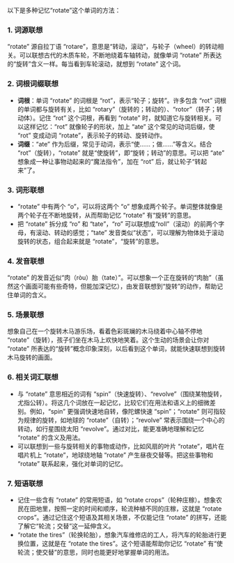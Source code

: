 以下是多种记忆“rotate”这个单词的方法：

### 1. 词源联想
“rotate” 源自拉丁语 “rotare”，意思是“转动，滚动”，与轮子（wheel）的转动相关。可以联想古代的木质车轮，不断地绕着车轴转动，就像单词 “rotate” 所表达的“旋转”含义一样。每当看到车轮滚动，就想到 “rotate” 这个词。

### 2. 词根词缀联想
 - **词根**：单词 “rotate” 的词根是 “rot”，表示“轮子；旋转”。许多包含 “rot” 词根的单词都与旋转有关，比如 “rotary”（旋转的；转动的）、“rotor”（转子；转动体）。记住 “rot” 这个词根，再看到 “rotate” 时，就知道它与旋转相关。可以这样记忆：“rot” 就像轮子的形状，加上 “ate” 这个常见的动词后缀，使 “rot” 变成动词 “rotate”，表示轮子的转动、旋转动作。
 - **词缀**：“ate” 作为后缀，常见于动词，表示“使……；做……”等含义。结合 “rot”（旋转），“rotate” 就是“使旋转”，即“旋转；转动”的意思。可以把 “ate” 想象成一种让事物动起来的“魔法指令”，加在 “rot” 后，就让轮子“转起来”了。

### 3. 词形联想
 - “rotate” 中有两个 “o”，可以将这两个 “o” 想象成两个轮子。单词整体就像是两个轮子在不断地旋转，从而帮助记忆 “rotate” 有“旋转”的意思。
 - 把 “rotate” 拆分成 “ro” 和 “tate”，“ro” 可以联想成“roll”（滚动）的前两个字母，有滚动、转动的感觉；“tate” 发音类似“状态”，可以理解为物体处于滚动旋转的状态，组合起来就是 “rotate”，“旋转”的意思。

### 4. 发音联想
“rotate” 的发音近似“肉（ròu）胎（tate）”。可以想象一个正在旋转的“肉胎”（虽然这个画面可能有些奇特，但能加深记忆），由发音联想到“旋转”的动作，帮助记住单词的含义。

### 5. 场景联想
想象自己在一个旋转木马游乐场，看着色彩斑斓的木马绕着中心轴不停地 “rotate”（旋转），孩子们坐在木马上欢快地笑着。这个生动的场景会让你对 “rotate” 所表达的“旋转”概念印象深刻，以后看到这个单词，就能快速联想到旋转木马旋转的画面。

### 6. 相关词汇联想
 - 与 “rotate” 意思相近的词有 “spin”（快速旋转）、“revolve”（围绕某物旋转，尤指公转）。将这几个词放在一起记忆，比较它们在用法和语义上的细微差别。例如，“spin” 更强调快速地自转，像陀螺快速 “spin”；“rotate” 则可指较为规律的旋转，如地球的 “rotate”（自转）；“revolve” 常表示围绕一个中心的转动，如行星围绕太阳 “revolve”。通过对比，能更准确地理解和记忆 “rotate” 的含义及用法。
 - 可以联想到一些与旋转相关的事物或动作，比如风扇的叶片 “rotate”，唱片在唱片机上 “rotate”，地球绕地轴 “rotate” 产生昼夜交替等。把这些事物和 “rotate” 联系起来，强化对单词的记忆。

### 7. 短语联想
 - 记住一些含有 “rotate” 的常用短语，如 “rotate crops”（轮种庄稼）。想象农民在田地里，按照一定的时间和顺序，轮流种植不同的庄稼，这就是 “rotate crops”。通过记住这个短语及其相关场景，不仅能记住 “rotate” 的拼写，还能了解它“轮流；交替”这一延伸含义。
 - “rotate the tires”（轮换轮胎），想象汽车维修店的工人，将汽车的轮胎进行更换位置，这就是在 “rotate the tires”。这个短语能帮助你记忆 “rotate” 有“使轮流；使交替”的意思，同时也能更好地掌握单词的用法。 